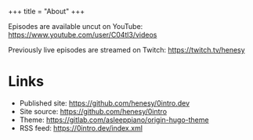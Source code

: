 +++
title = "About"
+++

Episodes are available uncut on YouTube: <https://www.youtube.com/user/C04tl3/videos>

Previously live episodes are streamed on Twitch: <https://twitch.tv/henesy>

# Links

- Published site: <https://github.com/henesy/0intro.dev>
- Site source: <https://github.com/henesy/0intro>
- Theme: <https://gitlab.com/asleeppiano/origin-hugo-theme>
- RSS feed: <https://0intro.dev/index.xml>


